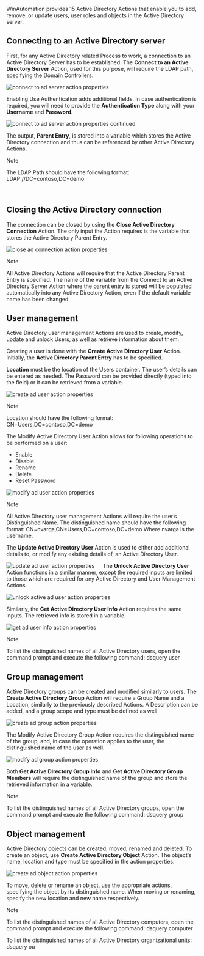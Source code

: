 WinAutomation provides 15 Active Directory Actions that enable you to add, remove, or update users, user roles and objects in the Active Directory server.

## Connecting to an Active Directory server

First, for any Active Directory related Process to work, a connection to an Active Directory Server has to be established. The **Connect to an Active Directory Server** Action, used for this purpose, will require the LDAP path, specifying the Domain Controllers.
 

![connect to ad server action properties](..\media\connect-to-ad-server-action-properties.png)

Enabling Use Authentication adds additional fields. In case authentication is required, you will need to provide the **Authentication Type** along with your **Username** and **Password**.
  
![connect to ad server action properties continued](..\media\connect-to-ad-server-action-properties-continued.png)

The output, **Parent Entry**, is stored into a variable which stores the Active Directory connection and thus can be referenced by other Active Directory Actions.

>[!NOTE]
>The LDAP Path should have the following format:
>LDAP://DC=contoso,DC=demo

 
## Closing the Active Directory connection
The connection can be closed by using the **Close Active Directory Connection** Action. The only input the Action requires is the variable that stores the Active Directory Parent Entry.
  
![close ad connection action properties](..\media\close-ad-connection-action-properties.png)

>[!NOTE]
>All Active Directory Actions will require that the Active Directory Parent Entry is specified. The name of the variable from the Connect to an Active Directory Server Action where the parent entry is stored will be populated automatically into any Active Directory Action, even if the default variable name has been changed.
 
## User management

Active Directory user management Actions are used to create, modify, update and unlock Users, as well as retrieve information about them. 

Creating a user is done with the **Create Active Directory User** Action. Initially, the **Active Directory Parent Entry** has to be specified. 

**Location** must be the location of the Users container. The user’s details can be entered as needed. The Password can be provided directly (typed into the field) or it can be retrieved from a variable.
  
![create ad user action properties](..\media\create-ad-user-action-properties.png)

>[!NOTE]
>Location should have the following format:
>CN=Users,DC=contoso,DC=demo
 

The Modify Active Directory User Action allows for following operations to be performed on a user:

* Enable
* Disable
* Rename
* Delete
* Reset Password
  
![modify ad user action properties](..\media\modify-ad-user-action-properties.png)

>[!NOTE]
>All Active Directory user management Actions will require the user’s Distinguished Name. The distinguished name should have the following format:
>CN=nvarga,CN=Users,DC=contoso,DC=demo
>Where nvarga is the username.

The **Update Active Directory User** Action is used to either add additional details to, or modify any existing details of, an Active Directory User.
  
![update ad user action properties](..\media\update-ad-user-action-properties.png)
 
The **Unlock Active Directory User** Action functions in a similar manner, except the required inputs are limited to those which are required for any Active Directory and User Management Actions.
  
![unlock active ad user action properties](..\media\unlock-active-ad-user-action-properties.png)

Similarly, the **Get Active Directory User Info** Action requires the same inputs. The retrieved info is stored in a variable.
  
![get ad user info action properties](..\media\get-ad-user-info-action-properties.png)

>[!NOTE]
>To list the distinguished names of all Active Directory users, open the command prompt and execute the following command:
dsquery user

## Group management

Active Directory groups can be created and modified similarly to users. The **Create Active Directory Group** Action will require a Group Name and a Location, similarly to the previously described Actions. A Description can be added, and a group scope and type must be defined as well.
  
![create ad group action properties](..\media\create-ad-group-action-properties.png)

The Modify Active Directory Group Action requires the distinguished name of the group, and, in case the operation applies to the user, the distinguished name of the user as well.
  
![modify ad group action properties](..\media\modify-ad-group-action-properties.png)

Both **Get Active Directory Group Info** and **Get Active Directory Group Members** will require the distinguished name of the group and store the retrieved information in a variable.

>[!NOTE]
>To list the distinguished names of all Active Directory groups, open the command prompt and execute the following command:
>dsquery group

## Object management

Active Directory objects can be created, moved, renamed and deleted. To create an object, use **Create Active Directory Object** Action. The object’s name, location and type must be specified in the action properties.
  
![create ad object action properties](..\media\create-ad-object-action-properties.png)

To move, delete or rename an object, use the appropriate actions, specifying the object by its distinguished name. When moving or renaming, specify the new location and new name respectively.

>[!NOTE]
>To list the distinguished names of all Active Directory computers, open the command prompt and execute the following command:
>dsquery computer

To list the distinguished names of all Active Directory organizational units:
dsquery ou